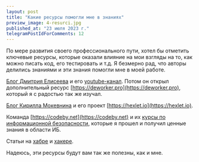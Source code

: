 ```yaml
---
layout: post
title: "Какие ресурсы помогли мне в знаниях"
preview_image: 4-resurci.jpg
published_at: "23 июля 2023 г."
telegramPostIdForComments: 12
---
```


По мере развития своего профессионального пути, хотел бы отметить ключевые ресурсы, которые оказали влияние на мои взгляды на то, как можно писать код, его тестировать и т.д. Я безмерно рад, что авторы делились знаниями и эти знания помогли мне в моей работе. 

[Блог Дмитрия Елисеева](https://elisdn.ru) и его [youtube-канал](https://www.youtube.com/@ElisDN). Потом он открыл дополнительный ресурс [https://deworker.pro](https://deworker.pro), который я с радостью так же изучал. 

[Блог Кирилла Мокевнина](https://www.youtube.com/@KirillMokevnin/videos) и его проект [https://hexlet.io](https://hexlet.io).

Команда [https://codeby.net](https://codeby.net) и их [курсы по информационной безопасности](https://codeby.school), которые я прошел и получил ценные знания в области ИБ.

Статьи на [хабре](https://habr.com) и [хакере](https://xakep.ru).

Надеюсь, эти ресурсы будут вам так же полезны, как и мне.



